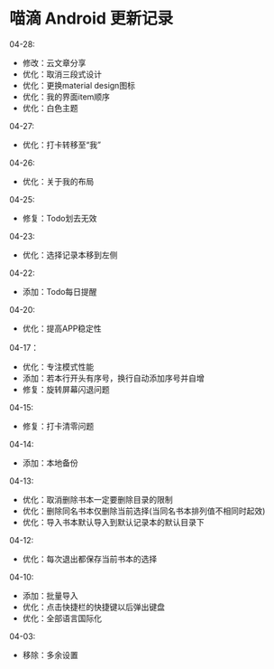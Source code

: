 # 喵滴 Android 更新记录
04-28:
* 修改：云文章分享
* 优化：取消三段式设计
* 优化：更换material design图标
* 优化：我的界面item顺序
* 优化：白色主题

04-27:
* 优化：打卡转移至“我”

04-26:
* 优化：关于我的布局

04-25:
* 修复：Todo划去无效

04-23:
* 优化：选择记录本移到左侧

04-22:
* 添加：Todo每日提醒

04-20:
* 优化：提高APP稳定性

04-17：
* 优化：专注模式性能
* 添加：若本行开头有序号，换行自动添加序号并自增
* 修复：旋转屏幕闪退问题

04-15:
* 修复：打卡清零问题

04-14:
* 添加：本地备份

04-13:
* 优化：取消删除书本一定要删除目录的限制
* 优化：删除同名书本仅删除当前选择(当同名书本排列值不相同时起效)
* 优化：导入书本默认导入到默认记录本的默认目录下

04-12:
* 优化：每次退出都保存当前书本的选择

04-10:
* 添加：批量导入
* 优化：点击快捷栏的快捷键以后弹出键盘
* 优化：全部语言国际化

04-03:
* 移除：多余设置